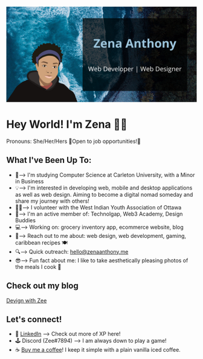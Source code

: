 ![GitHub Banner](GitHubBanner.png)

# Hey World! I'm Zena 👋🏽
Pronouns: She/Her/Hers 
🎇Open to job opportunities!🎇

## What I've Been Up To:
- 🏫--> I'm studying Computer Science at Carleton University, with a Minor in Business
- 💡--> I'm interested in developing web, mobile and desktop applications as well as web design. Aiming to become a digital nomad someday and share my journey with others!
- 🙋🏽--> I volunteer with the West Indian Youth Association of Ottawa
- 👯--> I'm an active member of: Technolgap, Web3 Academy, Design Buddies
- 💻--> Working on: grocery inventory app, ecommerce website, blog
- 💭--> Reach out to me about: web design, web development, gaming, caribbean recipes 🍽
- 🔍--> Quick outreach: hello@zenaanthony.me
- 😎--> Fun fact about me: I like to take aesthetically pleasing photos of the meals I cook 📸

## Check out my blog
[Devign with Zee](https://devignwithzee.com/home/)

## Let's connect!
- 📄 [LinkedIn](https://www.linkedin.com/in/zenaanthony/) --> Check out more of XP here!
- 🕹 Discord (Zee#7894) --> I am always down to play a game! 
- ☕ [Buy me a coffee](https://www.buymeacoffee.com/zenaanthony)! I keep it simple with a plain vanilla iced coffee.
